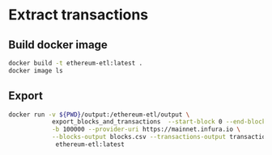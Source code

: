 # Extract transactions
## Build docker image
```sh
docker build -t ethereum-etl:latest .
docker image ls
```

## Export
```sh
docker run -v ${PWD}/output:/ethereum-etl/output \
            export_blocks_and_transactions  --start-block 0 --end-block 500000 \
            -b 100000 --provider-uri https://mainnet.infura.io \
            --blocks-output blocks.csv --transactions-output transactions.csv \
             ethereum-etl:latest 
```

